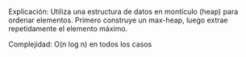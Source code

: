Explicación: Utiliza una estructura de datos en montículo (heap) para ordenar elementos. Primero construye un max-heap, luego extrae repetidamente el elemento máximo.

Complejidad: O(n log n) en todos los casos